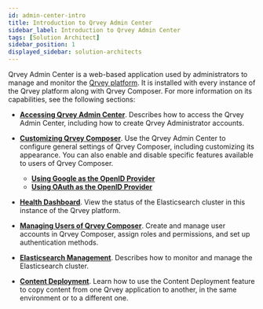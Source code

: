 ```yaml
---
id: admin-center-intro
title: Introduction to Qrvey Admin Center
sidebar_label: Introduction to Qrvey Admin Center
tags: [Solution Architect]
sidebar_position: 1
displayed_sidebar: solution-architects
---
```


<div style={{textAlign: "justify"}}>

Qrvey Admin Center is a web-based application used by administrators to manage and monitor the [Qrvey platform](../getting-started/intro-to-qrvey.md). It is installed with every instance of the Qrvey platform along with Qrvey Composer. For more information on its capabilities, see the following sections:

* **[Accessing Qrvey Admin Center](../admin/accessing-admin-center.md)**. Describes how to access the Qrvey Admin Center, including how to create Qrvey Administrator accounts. 

* **[Customizing Qrvey Composer](../admin/customizing-qrvey-composer.md)**. Use the Qrvey Admin Center to configure general settings of Qrvey Composer, including customizing its appearance. You can also enable and disable specific features available to users of Qrvey Composer.
  * **[Using Google as the OpenID Provider](../admin/openid-google.md)**
  * **[Using OAuth as the OpenID Provider](../admin/openid-auth0.md)**

* **[Health Dashboard](../admin/health-dashboard.md)**. View the status of the Elasticsearch cluster in this instance of the Qrvey platform.

* **[Managing Users of Qrvey Composer](../admin/managing-users.md)**. Create and manage user accounts in Qrvey Composer, assign roles and permissions, and set up authentication methods. 

* **[Elasticsearch Management](../admin/elasticsearch-management.md)**. Describes how to monitor and manage the Elasticsearch cluster. 

* **[Content Deployment](../admin/08-Content%20Deployment/overview-of-content-deployment.md)**. Learn how to use the Content Deployment feature to copy content from one Qrvey application to another, in the same environment or to a different one. 

 

</div>